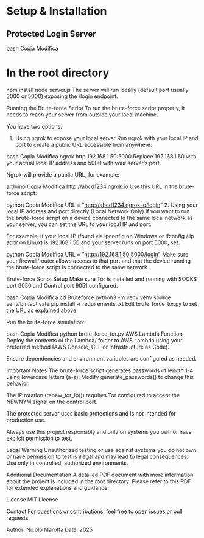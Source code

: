 # Setup & Installation

## Protected Login Server
bash
Copia
Modifica
# In the root directory
npm install
node server.js
The server will run locally (default port usually 3000 or 5000) exposing the /login endpoint.

Running the Brute-force Script
To run the brute-force script properly, it needs to reach your server from outside your local machine.

You have two options:

1. Using ngrok to expose your local server
Run ngrok with your local IP and port to create a public URL accessible from anywhere:

bash
Copia
Modifica
ngrok http 192.168.1.50:5000
Replace 192.168.1.50 with your actual local IP address and 5000 with your server’s port.

Ngrok will provide a public URL, for example:

arduino
Copia
Modifica
http://abcd1234.ngrok.io
Use this URL in the brute-force script:

python
Copia
Modifica
URL = "http://abcd1234.ngrok.io/login"
2. Using your local IP address and port directly (Local Network Only)
If you want to run the brute-force script on a device connected to the same local network as your server, you can set the URL to your local IP and port:

For example, if your local IP (found via ipconfig on Windows or ifconfig / ip addr on Linux) is 192.168.1.50 and your server runs on port 5000, set:

python
Copia
Modifica
URL = "http://192.168.1.50:5000/login"
Make sure your firewall/router allows access to that port and that the device running the brute-force script is connected to the same network.

Brute-force Script Setup
Make sure Tor is installed and running with SOCKS port 9050 and Control port 9051 configured.

bash
Copia
Modifica
cd Bruteforce
python3 -m venv venv
source venv/bin/activate
pip install -r requirements.txt
Edit brute_force_tor.py to set the URL as explained above.

Run the brute-force simulation:

bash
Copia
Modifica
python brute_force_tor.py
AWS Lambda Function
Deploy the contents of the Lambda/ folder to AWS Lambda using your preferred method (AWS Console, CLI, or Infrastructure as Code).

Ensure dependencies and environment variables are configured as needed.

Important Notes
The brute-force script generates passwords of length 1-4 using lowercase letters (a-z). Modify generate_passwords() to change this behavior.

The IP rotation (renew_tor_ip()) requires Tor configured to accept the NEWNYM signal on the control port.

The protected server uses basic protections and is not intended for production use.

Always use this project responsibly and only on systems you own or have explicit permission to test.

Legal Warning
Unauthorized testing or use against systems you do not own or have permission to test is illegal and may lead to legal consequences. Use only in controlled, authorized environments.

Additional Documentation
A detailed PDF document with more information about the project is included in the root directory. Please refer to this PDF for extended explanations and guidance.

License
MIT License

Contact
For questions or contributions, feel free to open issues or pull requests.

Author: Nicolò Marotta
Date: 2025

